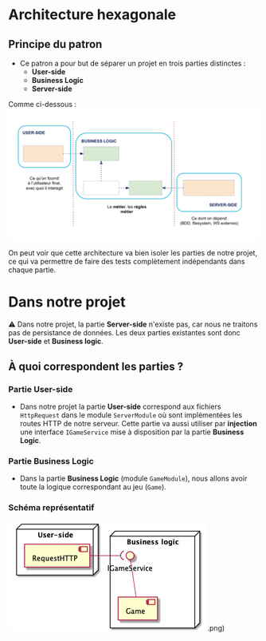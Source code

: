 # Architecture hexagonale

## Principe du patron

* Ce patron a pour but de séparer un projet en trois parties distinctes :
  * **User-side**
  * **Business Logic**
  * **Server-side**

Comme ci-dessous :
![Architecture hexagonale](architecture_hexagonale.png)

On peut voir que cette architecture va bien isoler les parties de notre projet, ce qui va permettre de faire des tests complètement indépendants dans chaque partie.


# Dans notre projet

⚠️ Dans notre projet, la partie **Server-side** n'existe pas, car nous ne traitons pas de persistance de données.
Les deux parties existantes sont donc **User-side** et **Business logic**.

## À quoi correspondent les parties ?

### Partie User-side

* Dans notre projet la partie **User-side** correspond aux fichiers `HttpRequest` dans le module `ServerModule` où sont implémentées les routes HTTP de notre serveur.
  Cette partie va aussi utiliser par **injection** une interface `IGameService` mise à disposition par la partie **Business Logic**.

### Partie Business Logic

* Dans la partie **Business Logic** (module `GameModule`), nous allons avoir toute la logique correspondant au jeu (`Game`).

### Schéma représentatif

![Représentation de l'architecture hexagonale du projet](ArchitectureHexa.png).png)